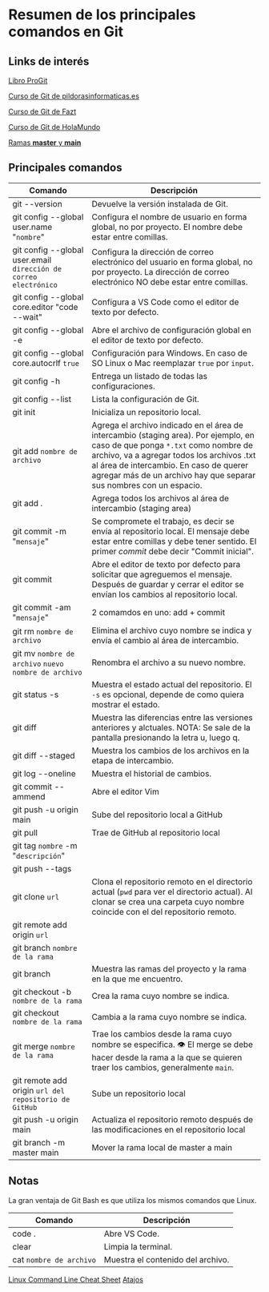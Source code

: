 # Resumen de los principales comandos en Git

## Links de interés
[Libro ProGit](https://git-scm.com/book/es/v2)

[Curso de Git de pildorasinformaticas.es](https://youtube.com/playlist?list=PLU8oAlHdN5BlyaPFiNQcV0xDqy0eR35aU)

[Curso de Git de Fazt](https://youtu.be/HiXLkL42tMU)

[Curso de Git de HolaMundo](https://www.youtube.com/watch?v=VdGzPZ31ts8&ab_channel=HolaMundo)

[Ramas **master** y **main**](https://jarv.is/notes/github-rename-master/)

## Principales comandos
|Comando|Descripción|
|-------|-----------|
|git --version|Devuelve la versión instalada de Git.|
|git config --global user.name "`nombre`"|Configura el nombre de usuario en forma global, no por proyecto. El nombre debe estar entre comillas.|
|git config --global user.email `dirección de correo electrónico`|Configura la dirección de correo electrónico del usuario en forma global, no por proyecto. La dirección de correo electrónico NO debe estar entre comillas.|
|git config --global core.editor "code --wait"|Configura a VS Code como el editor de texto por defecto.|
|git config --global -e|Abre el archivo de configuración global en el editor de texto por defecto.|
|git config --global core.autocrlf `true`|Configuración para Windows. En caso de SO Linux o Mac reemplazar `true` por `input`.|
|git config -h|Entrega un listado de todas las configuraciones.|
|git config --list|Lista la configuración de Git.|
|git init|Inicializa un repositorio local.|
|git add `nombre de archivo`|Agrega el archivo indicado en el área de intercambio (staging area). Por ejemplo, en caso de que ponga `*.txt` como nombre de archivo, va a agregar todos los archivos .txt al área de intercambio. En caso de querer agregar más de un archivo hay que separar sus nombres con un espacio.|
|git add .|Agrega todos los archivos al área de intercambio (staging area)|
|git commit -m "`mensaje`"|Se compromete el trabajo, es decir se envía al repositorio local. El mensaje debe estar entre comillas y debe tener sentido. El primer _commit_ debe decir "Commit inicial".|
|git commit|Abre el editor de texto por defecto para solicitar que agreguemos el mensaje. Después de guardar y cerrar el editor se envían los cambios al repositorio local.|
|git commit -am "`mensaje`"|2 comamdos en uno: add + commit|
|git rm `nombre de archivo`|Elimina el archivo cuyo nombre se indica y envía el cambio al área de intercambio.| 
|git mv `nombre de archivo` `nuevo nombre de archivo`|Renombra el archivo a su nuevo nombre.|
|git status -s|Muestra el estado actual del repositorio. El `-s` es opcional, depende de como quiera mostrar el estado.|
|git diff|Muestra las diferencias entre las versiones anteriores y alctuales. NOTA: Se sale de la pantalla presionando la letra u, luego q.|
|git diff --staged|Muestra los cambios de los archivos en la etapa de intercambio.|
|git log --oneline|Muestra el historial de cambios.|
|git commit -- ammend|Abre el editor Vim|
|git push -u origin main|Sube del repositorio local a GitHub|
|git pull|Trae de GitHub al repositorio local|
|git tag `nombre` -m "`descripción`"| |
|git push --tags| |
|git clone `url`|Clona el repositorio remoto en el directorio actual (`pwd` para ver el directorio actual). Al clonar se crea una carpeta cuyo nombre coincide con el del repositorio remoto.|
|git remote add origin `url`| |
|git branch `nombre de la rama`| |
|git branch|Muestra las ramas del proyecto y la rama en la que me encuentro.|
|git checkout -b `nombre de la rama`|Crea la rama cuyo nombre se indica.|
|git checkout `nombre de la rama`|Cambia a la rama cuyo nombre se indica.|
|git merge `nombre de la rama`|Trae los cambios desde la rama cuyo nombre se especifica. 👁 El merge se debe hacer desde la rama a la que se quieren traer los cambios, generalmente `main`.|
|git remote add origin `url del repositorio de GitHub`|Sube un repositorio local|
|git push -u origin main|Actualiza el repositorio remoto después de las modificaciones en el repositorio local|
|git branch -m master main|Mover la rama local de master a main|

## Notas
La gran ventaja de Git Bash es que utiliza los mismos comandos que Linux.

|Comando|Descripción|
|-------|-----------|
|code .|Abre VS Code.|
|clear|Limpia la terminal.|
|cat `nombre de archivo`|Muestra el contenido del archivo.|

[Linux Command Line Cheat Sheet](./davechild_linux-command-line.pdf)
[Atajos](https://www.howtogeek.com/howto/ubuntu/keyboard-shortcuts-for-bash-command-shell-for-ubuntu-debian-suse-redhat-linux-etc/)